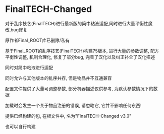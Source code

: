 # FinalTECH-Changed
对于乱序技艺(FinalTECH)进行最新版的简中粘液适配,同时进行大量平衡性魔改,bug修复

原作者Final_ROOT库已删除/私有

基于Final_ROOT的乱序技艺(FinalTECH)构建75版本, 进行大量的参数调整, 配方平衡性调整, 机制合理化, 修复了部分bug, 完善了汉化以及纠正补全了汉化描述

同时对简中粘液进行适配

同时允许与其他版本的乱序共存, 但是物品并不互通兼容

配置文件提供了大量可调整参数, 部分机器描述仅供参考, 为默认参数情况下的数据

加载时会发生一个关于物品注册的错误, 请忽略它, 它并不影响任何东西!

提供已经构建的包, 在根文件中, 名为"FinalTECH-Changed v3.0"

也可以自行构建

